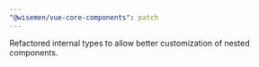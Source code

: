 ```yaml
---
"@wisemen/vue-core-components": patch
---
```


Refactored internal types to allow better customization of nested components.

